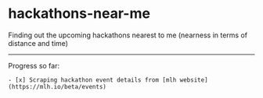 # hackathons-near-me
Finding out the upcoming hackathons nearest to me (nearness in terms of distance and time)  

--------
  Progress so far:
```
- [x] Scraping hackathon event details from [mlh website](https://mlh.io/beta/events)
